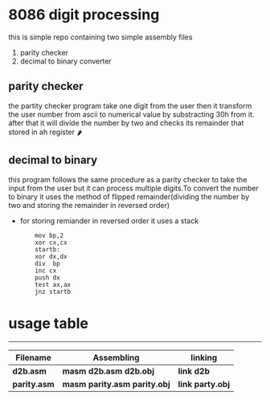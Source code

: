 # 8086 digit processing 

this is simple repo containing two simple assembly files
1. parity checker
2. decimal to binary converter
## parity checker
the partity checker program take one digit from the user then it transform the user number from ascii
to numerical value by substracting 30h from it. after that it will divide the number by two and checks its
remainder that stored in ah register 🌶️

## decimal to binary 
this program follows the same procedure as a parity checker to take the input from the user but it can process
multiple digits.To convert the number to binary it uses the method of flipped remainder(dividing the number by two and storing the remainder in reversed order)
- for storing remiander in reversed order it uses a stack
  ```  mov ax,bx
      mov bp,2
      xor cx,cx
      startb:
      xor dx,dx
      div  bp
      inc cx
      push dx
      test ax,ax
      jnz startb
  ```
# usage table
 ***********
 | Filename |Assembling | linking |
 |----------- |---------|---------|
 |**d2b.asm**| **masm d2b.asm d2b.obj**|**link d2b**|
 |**parity.asm** |**masm parity.asm parity.obj**|**link party.obj**|
 
   
